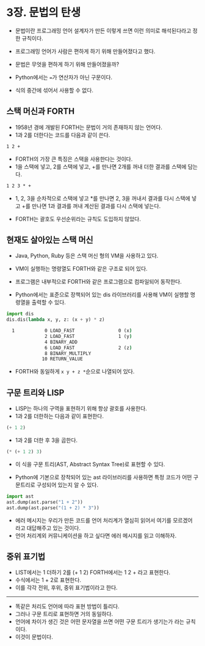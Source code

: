# 3장. 문법의 탄생

- 문법이란 프로그래밍 언어 설계자가 만든 이렇게 쓰면 이런 의미로 해석된다라고 정한 규칙이다.
- 프로그래밍 언어가 사람은 편하게 하기 위해 만들어졌다고 했다.
- 문법은 무엇을 편하게 하기 위해 만들어졌을까?

- Python에서는 `=`가 연산자가 아닌 구문이다.
- 식의 중간에 섞어서 사용할 수 없다.

## 스택 머신과 FORTH

- 1958년 경에 개발된 FORTH는 문법이 거의 존재하지 않는 언어다.
- 1과 2를 더한다는 코드를 다음과 같이 쓴다.

```cmd
1 2 +
```

- FORTH의 가장 큰 특징은 스택을 사용한다는 것이다.
- 1을 스택에 넣고, 2를 스택에 넣고, +를 만나면 2개를 꺼내 더한 결과를 스택에 담는다.

```cmd
1 2 3 * +
```

- 1, 2, 3을 순차적으로 스택에 넣고 *를 만나면 2, 3을 꺼내서 결과를 다시 스택에 넣고 +를 만나면 1과 결과를 꺼내 계산된 결과를 다시 스택에 넣는다.

- FORTH는 괄호도 우선순위라는 규칙도 도입하지 않았다.

## 현재도 살아있는 스택 머신

- Java, Python, Ruby 등은 스택 머신 형의 VM을 사용하고 있다.
- VM이 실행하는 명령열도 FORTH와 같은 구조로 되어 있다.
- 프로그램은 내부적으로 FORTH와 같은 프로그램으로 컴파일되어 동작한다.

- Python에서는 표준으로 장책되어 있는 dis 라이브러리를 사용해 VM이 실행할 명령열을 출력할 수 있다.

```py
import dis
dis.dis(lambda x, y, z: (x + y) * z)
```

```cmd
  1           0 LOAD_FAST                0 (x)
              2 LOAD_FAST                1 (y)
              4 BINARY_ADD
              6 LOAD_FAST                2 (z)
              8 BINARY_MULTIPLY
             10 RETURN_VALUE
```

- FORTH와 동일하게 `x y + z *`순으로 나열되어 있다.

## 구문 트리와 LISP

- LISP는 하나의 구역을 표현하기 위해 항상 괄호를 사용한다.
- 1과 2를 더한하는 다음과 같이 표현한다.

```lisp
(+ 1 2)
```

- 1과 2를 더한 후 3을 곱한다.

```lisp
(* (+ 1 2) 3)
```

- 이 식을 구문 트리(AST, Abstract Syntax Tree)로 표현할 수 있다.

- Python에 기본으로 장착되어 있는 ast 라이브러리를 사용하면 특정 코드가 어떤 구문트리로 구성되어 있는지 알 수 있다.

```py
import ast
ast.dump(ast.parse("1 + 2"))
ast.dump(ast.parse("(1 + 2) * 3"))
```

- 에러 메시지는 우리가 만든 코드를 언어 처리계가 열심히 읽어서 여기를 모르겠어 라고 대답해주고 있는 것이다.
- 언어 처리계외 커뮤니케이션을 하고 싶다면 에러 메시지를 읽고 이해하자.

## 중위 표기법

- LIST에서는 1 더하기 2를 (+ 1 2) FORTH에서는 1 2 + 라고 표현한다.
- 수식에서는 1 + 2로 표현한다.
- 이를 각각 전위, 후위, 중위 표기법이라고 한다.

----

- 똑같은 처리도 언어에 따라 표현 방법이 틀리다.
- 그러나 구문 트리로 표현하면 거의 동일하다.
- 언어에 차이가 생긴 것은 어떤 문자열을 쓰면 어떤 구문 트리가 생기는가 라는 규칙이다.
- 이것이 문법이다.
